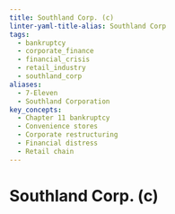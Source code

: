 ```yaml
---
title: Southland Corp. (c)
linter-yaml-title-alias: Southland Corp
tags:
  - bankruptcy
  - corporate_finance
  - financial_crisis
  - retail_industry
  - southland_corp
aliases:
  - 7-Eleven
  - Southland Corporation
key_concepts:
  - Chapter 11 bankruptcy
  - Convenience stores
  - Corporate restructuring
  - Financial distress
  - Retail chain
---
```


# Southland Corp. (c)